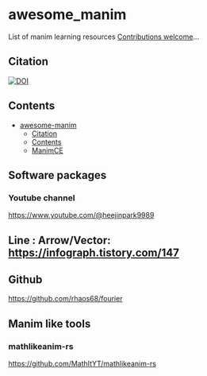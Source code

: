 # awesome_manim

List of manim learning resources [Contributions welcome](https://github.com/xie186/awesome_manim/blob/main/CONTRIBUTING.md)...

## Citation

[![DOI](https://zenodo.org/badge/DOI/10.5281/zenodo.1117762.svg)](https://doi.org/10.5281/zenodo.1117762)

## Contents

- [awesome-manim](#awesome_manim)
  - [Citation](#citation)
  - [Contents](#contents)
  - [ManimCE](#manimCE)



## Software packages

### Youtube channel 

https://www.youtube.com/@heejinpark9989



## Line : Arrow/Vector: https://infograph.tistory.com/147


## Github 

https://github.com/rhaos68/fourier


## Manim like tools 


### mathlikeanim-rs

https://github.com/MathItYT/mathlikeanim-rs









